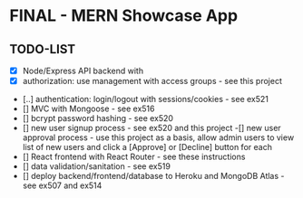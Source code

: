 # FINAL - MERN Showcase App

## TODO-LIST

- [x] Node/Express API backend with
- [x] authorization: use management with access groups - see this project
- [..] authentication: login/logout with sessions/cookies - see ex521
- [] MVC with Mongoose - see ex516
- [] bcrypt password hashing - see ex520
- [] new user signup process - see ex520 and this project
  -[] new user approval process - use this project as a basis, allow admin users to view list of new users and click a [Approve] or [Decline] button for each
- [] React frontend with React Router - see these instructions
- [] data validation/sanitation - see ex519
- [] deploy backend/frontend/database to Heroku and MongoDB Atlas - see ex507 and ex514
